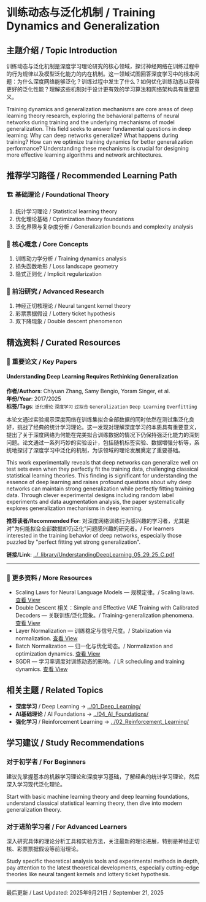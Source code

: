 # 训练动态与泛化机制 / Training Dynamics and Generalization

## 主题介绍 / Topic Introduction

训练动态与泛化机制是深度学习理论研究的核心领域，探讨神经网络在训练过程中的行为规律以及模型泛化能力的内在机制。这一领域试图回答深度学习中的根本问题：为什么深度网络能够泛化？训练过程中发生了什么？如何优化训练动态以获得更好的泛化性能？理解这些机制对于设计更有效的学习算法和网络架构具有重要意义。

Training dynamics and generalization mechanisms are core areas of deep learning theory research, exploring the behavioral patterns of neural networks during training and the underlying mechanisms of model generalization. This field seeks to answer fundamental questions in deep learning: Why can deep networks generalize? What happens during training? How can we optimize training dynamics for better generalization performance? Understanding these mechanisms is crucial for designing more effective learning algorithms and network architectures.

## 推荐学习路径 / Recommended Learning Path

### 🏗️ 基础理论 / Foundational Theory

1. 统计学习理论 / Statistical learning theory
2. 优化理论基础 / Optimization theory foundations
3. 泛化界限与复杂度分析 / Generalization bounds and complexity analysis

### 🧠 核心概念 / Core Concepts

1. 训练动力学分析 / Training dynamics analysis
2. 损失函数地形 / Loss landscape geometry
3. 隐式正则化 / Implicit regularization

### 🚀 前沿研究 / Advanced Research

1. 神经正切核理论 / Neural tangent kernel theory
2. 彩票票据假设 / Lottery ticket hypothesis
3. 双下降现象 / Double descent phenomenon

## 精选资料 / Curated Resources

### 📄 重要论文 / Key Papers

#### Understanding Deep Learning Requires Rethinking Generalization
**作者/Authors**: Chiyuan Zhang, Samy Bengio, Yoram Singer, et al.  
**年份/Year**: 2017/2025  
**标签/Tags**: `泛化理论` `深度学习` `过拟合` `Generalization` `Deep Learning` `Overfitting`

本论文通过实验揭示深度网络在训练集拟合全部数据的同时依然在测试集泛化良好，挑战了经典的统计学习理论。这一发现对理解深度学习的本质具有重要意义，提出了关于深度网络为何能在完美拟合训练数据的情况下仍保持强泛化能力的深刻问题。论文通过一系列巧妙的实验设计，包括随机标签实验、数据增强分析等，系统地探讨了深度学习中泛化的机制，为该领域的理论发展奠定了重要基础。

This work experimentally reveals that deep networks can generalize well on test sets even when they perfectly fit the training data, challenging classical statistical learning theories. This finding is significant for understanding the essence of deep learning and raises profound questions about why deep networks can maintain strong generalization while perfectly fitting training data. Through clever experimental designs including random label experiments and data augmentation analysis, the paper systematically explores generalization mechanisms in deep learning.

**推荐读者/Recommended For**: 对深度网络训练行为感兴趣的学习者，尤其是对"为何能拟合全部数据却仍泛化"问题感兴趣的研究者。/ For learners interested in the training behavior of deep networks, especially those puzzled by "perfect fitting yet strong generalization".

**链接/Link**: [../_library/UnderstandingDeepLearning_05_29_25_C.pdf](../_library/UnderstandingDeepLearning_05_29_25_C.pdf)

---

### 📄 更多资料 / More Resources

- Scaling Laws for Neural Language Models — 规模定律。/ Scaling laws. [查看 View](../_library/Scaling%20Laws%20for%20Neural%20Language%20Models.pdf)
- Double Descent 相关：Simple and Effective VAE Training with Calibrated Decoders — 关联训练/泛化现象。/ Training-generalization phenomena. [查看 View](../_library/Simple%20and%20Effective%20VAE%20Training%20with%20Calibrated%20Decoders.pdf)
- Layer Normalization — 训练稳定与信号尺度。/ Stabilization via normalization. [查看 View](../_library/Layer%20Normalization.pdf)
- Batch Normalization — 归一化与优化动态。/ Normalization and optimization dynamics. [查看 View](../_library/Batch%20Normalization%20Accelerating%20Deep%20Network%20Training%20by%20Reducing%20Internal%20Covariate%20Shift.pdf)
- SGDR — 学习率调度对训练动态的影响。/ LR scheduling and training dynamics. [查看 View](../_library/SGDR%20Stochastic%20Gradient%20Descent%20with%20Warm%20Restarts.pdf)


## 相关主题 / Related Topics

- **深度学习** / Deep Learning → [../01_Deep_Learning/](../01_Deep_Learning/)
- **AI基础理论** / AI Foundations → [../04_AI_Foundations/](../04_AI_Foundations/)
- **强化学习** / Reinforcement Learning → [../02_Reinforcement_Learning/](../02_Reinforcement_Learning/)

## 学习建议 / Study Recommendations

### 对于初学者 / For Beginners

建议先掌握基本的机器学习理论和深度学习基础，了解经典的统计学习理论，然后深入学习现代泛化理论。

Start with basic machine learning theory and deep learning foundations, understand classical statistical learning theory, then dive into modern generalization theory.

### 对于进阶学习者 / For Advanced Learners

深入研究具体的理论分析工具和实验方法，关注最新的理论进展，特别是神经正切核、彩票票据假设等前沿理论。

Study specific theoretical analysis tools and experimental methods in depth, pay attention to the latest theoretical developments, especially cutting-edge theories like neural tangent kernels and lottery ticket hypothesis.

---

最后更新 / Last Updated: 2025年9月21日 / September 21, 2025
